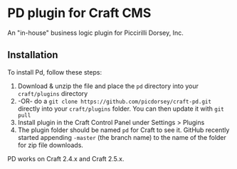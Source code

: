 # PD plugin for Craft CMS

An "in-house" business logic plugin for Piccirilli Dorsey, Inc.

## Installation

To install Pd, follow these steps:

1. Download & unzip the file and place the `pd` directory into your `craft/plugins` directory
2.  -OR- do a `git clone https://github.com/picdorsey/craft-pd.git` directly into your `craft/plugins` folder.  You can then update it with `git pull`
3. Install plugin in the Craft Control Panel under Settings > Plugins
4. The plugin folder should be named `pd` for Craft to see it.  GitHub recently started appending `-master` (the branch name) to the name of the folder for zip file downloads.

PD works on Craft 2.4.x and Craft 2.5.x.

